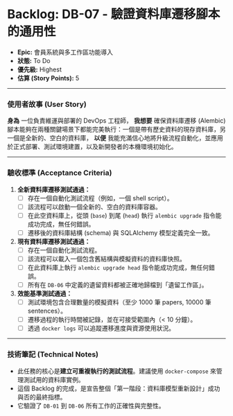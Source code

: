 # Backlog: DB-07 - 驗證資料庫遷移腳本的通用性

- **Epic:** 會員系統與多工作區功能導入
- **狀態:** To Do
- **優先級:** Highest
- **估算 (Story Points):** 5

---

### 使用者故事 (User Story)

**身為** 一位負責維運與部署的 DevOps 工程師，
**我想要** 確保資料庫遷移 (Alembic) 腳本能夠在兩種關鍵場景下都能完美執行：一個是帶有歷史資料的現存資料庫，另一個是全新的、空白的資料庫，
**以便** 我能充滿信心地將升級流程自動化，並應用於正式部署、測試環境建置，以及新開發者的本機環境初始化。

---

### 驗收標準 (Acceptance Criteria)

1.  **全新資料庫遷移測試通過：**
    -   [ ] 存在一個自動化測試流程（例如，一個 shell script）。
    -   [ ] 該流程可以啟動一個全新的、空白的資料庫容器。
    -   [ ] 在此空資料庫上，從頭 (`base`) 到尾 (`head`) 執行 `alembic upgrade` 指令能成功完成，無任何錯誤。
    -   [ ] 遷移後的資料庫結構 (schema) 與 SQLAlchemy 模型定義完全一致。

2.  **現有資料庫遷移測試通過：**
    -   [ ] 存在一個自動化測試流程。
    -   [ ] 該流程可以載入一個包含舊結構與模擬資料的資料庫快照。
    -   [ ] 在此資料庫上執行 `alembic upgrade head` 指令能成功完成，無任何錯誤。
    -   [ ] 所有在 `DB-06` 中定義的遺留資料都被正確地歸檔到「遺留工作區」。

3.  **效能基準測試通過：**
    -   [ ] 測試環境包含合理數量的模擬資料（至少 1000 筆 papers, 10000 筆 sentences）。
    -   [ ] 遷移過程的執行時間被記錄，並在可接受範圍內（< 10 分鐘）。
    -   [ ] 透過 `docker logs` 可以追蹤遷移進度與資源使用狀況。

---

### 技術筆記 (Technical Notes)

-   此任務的核心是**建立可重複執行的測試流程**。建議使用 `docker-compose` 來管理測試用的資料庫實例。
-   這個 Backlog 的完成，是宣告整個「第一階段：資料庫模型重新設計」成功與否的最終指標。
-   它驗證了 `DB-01` 到 `DB-06` 所有工作的正確性與完整性。 